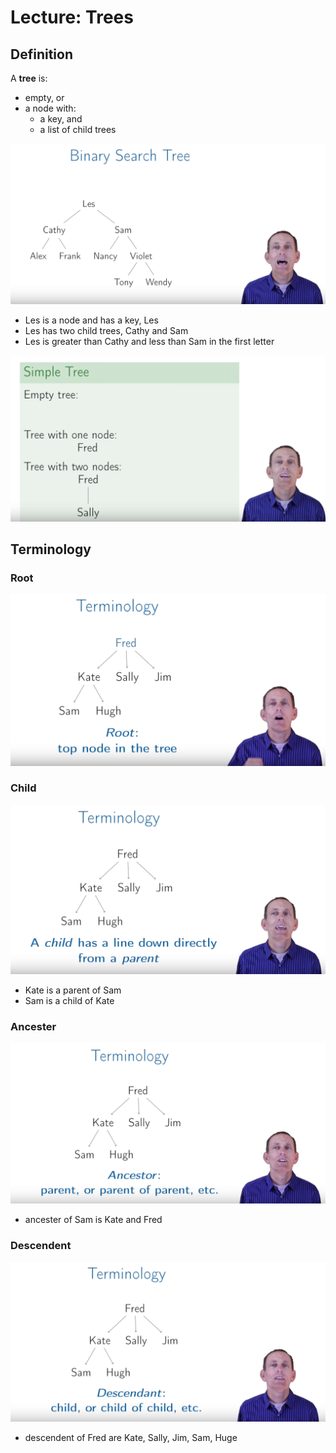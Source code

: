 # Lecture: Trees
## Definition
A **tree** is:
   + empty, or
   + a node with:
      + a key, and
      + a list of child trees
      
![](pics/binarysearchtree.png)

   + Les is a node and has a key, Les
   + Les has two child trees, Cathy and Sam
   + Les is greater than Cathy and less than Sam in the first letter
   
   
![](pics/simpletree.png)
## Terminology
### Root
![](pics/rootoftree.png)

### Child
![](pics/ChildOfTree.png)

   + Kate is a parent of Sam
   + Sam is a child of Kate
### Ancester
![](pics/AncesterOfTree.png)
   
   + ancester of Sam is Kate and Fred
   
### Descendent
![](pics/DescendentOfTree.png)

   + descendent of Fred are Kate, Sally, Jim, Sam, Huge
